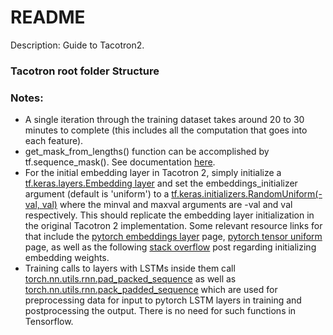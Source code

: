 # README

Description: Guide to Tacotron2.


### Tacotron root folder Structure

### Notes:
 * A single iteration through the training dataset takes around 20 to 30 minutes to complete (this includes all the computation that goes into each feature). 
 * get_mask_from_lengths() function can be accomplished by tf.sequence_mask(). See documentation [here](https://www.tensorflow.org/api_docs/python/tf/sequence_mask).
 * For the initial embedding layer in Tacotron 2, simply initialize a [tf.keras.layers.Embedding layer](https://www.tensorflow.org/api_docs/python/tf/keras/layers/Embedding) and set the embeddings_initializer argument (default is 'uniform') to a [tf.keras.initializers.RandomUniform(-val, val)](https://www.tensorflow.org/api_docs/python/tf/keras/initializers/RandomUniform) where the minval and maxval arguments are -val and val respectively. This should replicate the embedding layer initialization in the original Tacotron 2 implementation. Some relevant resource links for that include the [pytorch embeddings layer](https://pytorch.org/docs/stable/generated/torch.nn.Embedding.html) page, [pytorch tensor uniform](https://pytorch.org/docs/stable/generated/torch.Tensor.uniform_.html) page, as well as the following [stack overflow](https://stackoverflow.com/questions/55276504/different-methods-for-initializing-embedding-layer-weights-in-pytorch) post regarding initializing embedding weights.
 * Training calls to layers with LSTMs inside them call [torch.nn.utils.rnn.pad_packed_sequence](https://pytorch.org/docs/stable/generated/torch.nn.utils.rnn.pad_packed_sequence.html) as well as [torch.nn.utils.rnn.pack_padded_sequence](https://pytorch.org/docs/stable/generated/torch.nn.utils.rnn.pack_padded_sequence.html) which are used for preprocessing data for input to pytorch LSTM layers in training and postprocessing the output. There is no need for such functions in Tensorflow.